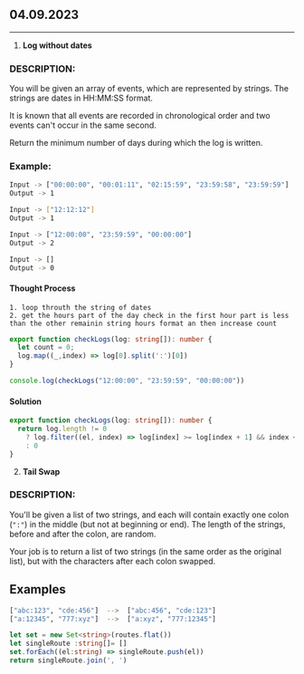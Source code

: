 04.09.2023
--
___
1.  **Log without dates**
### DESCRIPTION:

You will be given an array of events, which are represented by strings. The strings are dates in HH:MM:SS format.

It is known that all events are recorded in chronological order and two events can't occur in the same second.

Return the minimum number of days during which the log is written.

### Example:
```bash
Input -> ["00:00:00", "00:01:11", "02:15:59", "23:59:58", "23:59:59"]
Output -> 1

Input -> ["12:12:12"]
Output -> 1

Input -> ["12:00:00", "23:59:59", "00:00:00"]
Output -> 2

Input -> []
Output -> 0
```

#### Thought Process
```
1. loop throuth the string of dates
2. get the hours part of the day check in the first hour part is less than the other remainin string hours format an then increase count
```
```typescript
export function checkLogs(log: string[]): number {
  let count = 0;
  log.map((_,index) => log[0].split(':')[0])
}

console.log(checkLogs("12:00:00", "23:59:59", "00:00:00"))
```

#### Solution

```typescript
export function checkLogs(log: string[]): number {
  return log.length != 0
    ? log.filter((el, index) => log[index] >= log[index + 1] && index < log.length).length + 1
    : 0
}
```

2.  **Tail Swap**
### DESCRIPTION:

You'll be given a list of two strings, and each will contain exactly one colon (`":"`) in the middle (but not at beginning or end). The length of the strings, before and after the colon, are random.

Your job is to return a list of two strings (in the same order as the original list), but with the characters after each colon swapped.

## Examples

```bash
["abc:123", "cde:456"]  -->  ["abc:456", "cde:123"]
["a:12345", "777:xyz"]  -->  ["a:xyz", "777:12345"]
```

```typescript
let set = new Set<string>(routes.flat())
let singleRoute :string[]= []
set.forEach((el:string) => singleRoute.push(el))
return singleRoute.join(', ')
```

